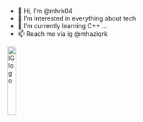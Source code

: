- 👋 Hi, I’m @mhrk04
- 👀 I’m interested in everything about tech
- 🌱 I’m currently learning C++ ...
- 📫 Reach me via ig @mhaziqrk

<a href="http://ig.mhaziqrk.uk"><img src="https://ringtoone.com/wp-content/uploads/2022/01/insta.png" alt="IG logo" width="20%" />
</a>

<!-- 
<img src="https://ringtoone.com/wp-content/uploads/2022/01/insta.png" alt="IG logo" width="20%" />
 [![image alt text](https://ringtoone.com/wp-content/uploads/2022/01/insta.png)](http://ig.mhaziqrk.uk)
 -->
<!---
mhrk04/mhrk04 is a ✨ special ✨ repository because its `README.md` (this file) appears on your GitHub profile.
You can click the Preview link to take a look at your changes.
--->
